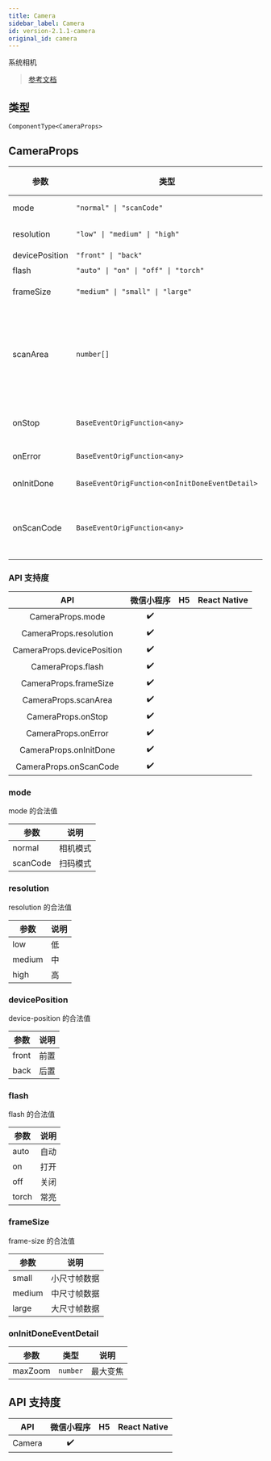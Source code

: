 ```yaml
---
title: Camera
sidebar_label: Camera
id: version-2.1.1-camera
original_id: camera
---
```


系统相机

> [参考文档](https://developers.weixin.qq.com/miniprogram/dev/component/camera.html)

## 类型

```tsx
ComponentType<CameraProps>
```

## CameraProps

<table>
  <thead>
    <tr>
      <th>参数</th>
      <th>类型</th>
      <th style="text-align:center">默认值</th>
      <th style="text-align:center">必填</th>
      <th>说明</th>
    </tr>
  </thead>
  <tbody>
    <tr>
      <td>mode</td>
      <td><code>&quot;normal&quot; | &quot;scanCode&quot;</code></td>
      <td style="text-align:center"><code>&quot;normal&quot;</code></td>
      <td style="text-align:center">否</td>
      <td>模式，有效值为normal, scanCode</td>
    </tr>
    <tr>
      <td>resolution</td>
      <td><code>&quot;low&quot; | &quot;medium&quot; | &quot;high&quot;</code></td>
      <td style="text-align:center"><code>&quot;medium&quot;</code></td>
      <td style="text-align:center">否</td>
      <td>分辨率，不支持动态修改</td>
    </tr>
    <tr>
      <td>devicePosition</td>
      <td><code>&quot;front&quot; | &quot;back&quot;</code></td>
      <td style="text-align:center"><code>&quot;back&quot;</code></td>
      <td style="text-align:center">否</td>
      <td>摄像头朝向</td>
    </tr>
    <tr>
      <td>flash</td>
      <td><code>&quot;auto&quot; | &quot;on&quot; | &quot;off&quot; | &quot;torch&quot;</code></td>
      <td style="text-align:center"><code>&quot;auto&quot;</code></td>
      <td style="text-align:center">否</td>
      <td>闪光灯</td>
    </tr>
    <tr>
      <td>frameSize</td>
      <td><code>&quot;medium&quot; | &quot;small&quot; | &quot;large&quot;</code></td>
      <td style="text-align:center"><code>&quot;medium&quot;</code></td>
      <td style="text-align:center">否</td>
      <td>指定期望的相机帧数据尺寸</td>
    </tr>
    <tr>
      <td>scanArea</td>
      <td><code>number[]</code></td>
      <td style="text-align:center"></td>
      <td style="text-align:center">否</td>
      <td>扫码识别区域，格式为[x, y, w, h]，<br />x,y是相对于camera显示区域的左上角，<br />w,h为区域宽度，单位px，仅在 mode=&quot;scanCode&quot; 时生效</td>
    </tr>
    <tr>
      <td>onStop</td>
      <td><code>BaseEventOrigFunction&lt;any&gt;</code></td>
      <td style="text-align:center"></td>
      <td style="text-align:center">否</td>
      <td>摄像头在非正常终止时触发，<br />如退出后台等情况</td>
    </tr>
    <tr>
      <td>onError</td>
      <td><code>BaseEventOrigFunction&lt;any&gt;</code></td>
      <td style="text-align:center"></td>
      <td style="text-align:center">否</td>
      <td>用户不允许使用摄像头时触发</td>
    </tr>
    <tr>
      <td>onInitDone</td>
      <td><code>BaseEventOrigFunction&lt;onInitDoneEventDetail&gt;</code></td>
      <td style="text-align:center"></td>
      <td style="text-align:center">否</td>
      <td>相机初始化完成时触发</td>
    </tr>
    <tr>
      <td>onScanCode</td>
      <td><code>BaseEventOrigFunction&lt;any&gt;</code></td>
      <td style="text-align:center"></td>
      <td style="text-align:center">否</td>
      <td>在成功识别到一维码时触发，<br />仅在 mode=&quot;scanCode&quot; 时生效</td>
    </tr>
  </tbody>
</table>

### API 支持度

| API | 微信小程序 | H5 | React Native |
| :---: | :---: | :---: | :---: |
| CameraProps.mode | ✔️ |  |  |
| CameraProps.resolution | ✔️ |  |  |
| CameraProps.devicePosition | ✔️ |  |  |
| CameraProps.flash | ✔️ |  |  |
| CameraProps.frameSize | ✔️ |  |  |
| CameraProps.scanArea | ✔️ |  |  |
| CameraProps.onStop | ✔️ |  |  |
| CameraProps.onError | ✔️ |  |  |
| CameraProps.onInitDone | ✔️ |  |  |
| CameraProps.onScanCode | ✔️ |  |  |

### mode

mode 的合法值

<table>
  <thead>
    <tr>
      <th>参数</th>
      <th>说明</th>
    </tr>
  </thead>
  <tbody>
    <tr>
      <td>normal</td>
      <td>相机模式</td>
    </tr>
    <tr>
      <td>scanCode</td>
      <td>扫码模式</td>
    </tr>
  </tbody>
</table>

### resolution

resolution 的合法值

<table>
  <thead>
    <tr>
      <th>参数</th>
      <th>说明</th>
    </tr>
  </thead>
  <tbody>
    <tr>
      <td>low</td>
      <td>低</td>
    </tr>
    <tr>
      <td>medium</td>
      <td>中</td>
    </tr>
    <tr>
      <td>high</td>
      <td>高</td>
    </tr>
  </tbody>
</table>

### devicePosition

device-position 的合法值

<table>
  <thead>
    <tr>
      <th>参数</th>
      <th>说明</th>
    </tr>
  </thead>
  <tbody>
    <tr>
      <td>front</td>
      <td>前置</td>
    </tr>
    <tr>
      <td>back</td>
      <td>后置</td>
    </tr>
  </tbody>
</table>

### flash

flash 的合法值

<table>
  <thead>
    <tr>
      <th>参数</th>
      <th>说明</th>
    </tr>
  </thead>
  <tbody>
    <tr>
      <td>auto</td>
      <td>自动</td>
    </tr>
    <tr>
      <td>on</td>
      <td>打开</td>
    </tr>
    <tr>
      <td>off</td>
      <td>关闭</td>
    </tr>
    <tr>
      <td>torch</td>
      <td>常亮</td>
    </tr>
  </tbody>
</table>

### frameSize

frame-size 的合法值

<table>
  <thead>
    <tr>
      <th>参数</th>
      <th>说明</th>
    </tr>
  </thead>
  <tbody>
    <tr>
      <td>small</td>
      <td>小尺寸帧数据</td>
    </tr>
    <tr>
      <td>medium</td>
      <td>中尺寸帧数据</td>
    </tr>
    <tr>
      <td>large</td>
      <td>大尺寸帧数据</td>
    </tr>
  </tbody>
</table>

### onInitDoneEventDetail

<table>
  <thead>
    <tr>
      <th>参数</th>
      <th>类型</th>
      <th>说明</th>
    </tr>
  </thead>
  <tbody>
    <tr>
      <td>maxZoom</td>
      <td><code>number</code></td>
      <td>最大变焦</td>
    </tr>
  </tbody>
</table>

## API 支持度

| API | 微信小程序 | H5 | React Native |
| :---: | :---: | :---: | :---: |
| Camera | ✔️ |  |  |
